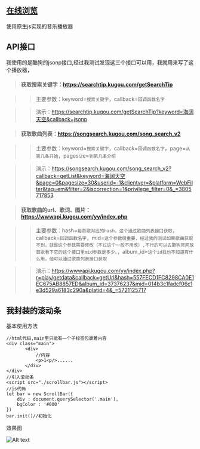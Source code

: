 ## [在线浏览](http://wuchuang222.gz01.bdysite.com/)
使用原生js实现的音乐播放器
## API接口
我使用的是酷狗的jsonp接口,经过我测试发现这三个接口可以用，我就用来写了这个播放器，
> #### 获取搜索关键字：https://searchtip.kugou.com/getSearchTip

>>主要参数：keyword=`搜索关键字`，callback=`回调函数名字`

>>演示：https://searchtip.kugou.com/getSearchTip?keyword=海阔天空&callback=jsonp

> #### 获取歌曲列表：https://songsearch.kugou.com/song_search_v2

>>主要参数：keyword=`搜索关键字`，callback=`回调函数名字`，page=`从第几条开始`，pagesize=`到第几条介绍`

>>演示：https://songsearch.kugou.com/song_search_v2?callback=getList&keyword=海阔天空&page=0&pagesize=30&userid=-1&clientver=&platform=WebFilter&tag=em&filter=2&iscorrection=1&privilege_filter=0&_=3805717853

> #### 获取歌曲的url、歌词、图片：https://wwwapi.kugou.com/yy/index.php

>>主要参数：hash=`每首歌对应的hash，这个通过歌曲列表接口获取`，callback=`回调函数名字`，mid=`这个参数很重要，经过我的测试如果歌曲获取不到，就是这个参数需要修改（不过这个一般不用改）,不行的可以去酷狗官网放首歌看下它的这个接口里mid参数是多少。`，album_id=`这个id我也不知道有什么用，他可以通过歌曲列表接口获取`

>>演示：https://wwwapi.kugou.com/yy/index.php?r=play/getdata&callback=getUrl&hash=557FECD1FC8298CA0E1EC675AB8857ED&album_id=37376237&mid=014b3c1fadcf06c1e3d529a6183c290a&platid=4&_=5721125717
## 我封装的滚动条
基本使用方法
```
//html代码,main里只能有一个子标签包裹着内容
<div class="main">
       <div>
           //内容
           <p>1<p/>......
       </div>
</div>
//引入滚动条
<script src="./scrollbar.js"></script>
//js代码
let bar = new ScrollBar({
    div : document.querySelector('.main'),
    bgColor : '#000'
})
bar.init()//初始化
```

效果图

![Alt text](http://wuchuang222.gz01.bdysite.com/img/QQ%E6%88%AA%E5%9B%BE20200622203316.png)
